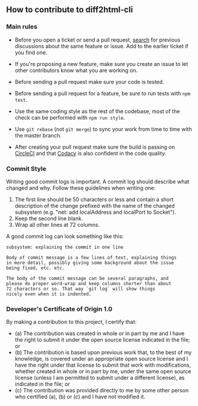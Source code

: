 ## How to contribute to diff2html-cli

### Main rules

- Before you open a ticket or send a pull request, [search](https://github.com/rtfpessoa/diff2html-cli/issues) for
  previous discussions about the same feature or issue. Add to the earlier ticket if you find one.

- If you're proposing a new feature, make sure you create an issue to let other contributors know what you are working
  on.

- Before sending a pull request make sure your code is tested.

- Before sending a pull request for a feature, be sure to run tests with `npm test`.

- Use the same coding style as the rest of the codebase, most of the check can be performed with `npm run style`.

- Use `git rebase` (not `git merge`) to sync your work from time to time with the master branch.

- After creating your pull request make sure the build is passing on
  [CircleCI](https://circleci.com/gh/rtfpessoa/diff2html-cli) and that
  [Codacy](https://www.codacy.com/app/Codacy/diff2html-cli) is also confident in the code quality.

### Commit Style

Writing good commit logs is important. A commit log should describe what changed and why. Follow these guidelines when
writing one:

1. The first line should be 50 characters or less and contain a short description of the change prefixed with the name
   of the changed subsystem (e.g. "net: add localAddress and localPort to Socket").
2. Keep the second line blank.
3. Wrap all other lines at 72 columns.

A good commit log can look something like this:

```
subsystem: explaining the commit in one line

Body of commit message is a few lines of text, explaining things
in more detail, possibly giving some background about the issue
being fixed, etc. etc.

The body of the commit message can be several paragraphs, and
please do proper word-wrap and keep columns shorter than about
72 characters or so. That way `git log` will show things
nicely even when it is indented.
```

### Developer's Certificate of Origin 1.0

By making a contribution to this project, I certify that:

- (a) The contribution was created in whole or in part by me and I have the right to submit it under the open source
  license indicated in the file; or
- (b) The contribution is based upon previous work that, to the best of my knowledge, is covered under an appropriate
  open source license and I have the right under that license to submit that work with modifications, whether created in
  whole or in part by me, under the same open source license (unless I am permitted to submit under a different
  license), as indicated in the file; or
- (c) The contribution was provided directly to me by some other person who certified (a), (b) or (c) and I have not
  modified it.
